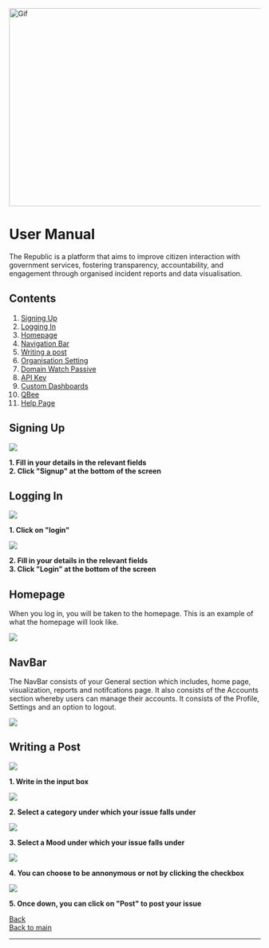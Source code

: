 <div>
    <img src="../images/gifs/UserManual.gif" alt="Gif" style="width: 1584px; height: 396px;"/>
</div>

# User Manual

The Republic is a platform that aims to improve citizen interaction with government services, fostering transparency, accountability, and engagement through organised incident reports and data visualisation.

## Contents

1. [Signing Up](#signing-up)
2. [Logging In](#logging-in)
3. [Homepage](#homepage)
4. [Navigation Bar](#navbar)
5. [Writing a post](#writing-a-post)
6. [Organisation Setting](#organisation)
7. [Domain Watch Passive](#domain-watch-passive)
8. [API Key](#api-key)
9. [Custom Dashboards](#custom-dashboards)
10. [QBee](#qbee)
11. [Help Page](#help-page)

## Signing Up

<img src="../images/User Manual Screenshots/Signing Up.jpg"/>

**1. Fill in your details in the relevant fields**<br>
**2. Click "Signup" at the bottom of the screen**

## Logging In

<img src="../images/User Manual Screenshots/LOGIN_1.jpg"/>

**1. Click on "login"**

 <img src="../images/User Manual Screenshots/LOGIN_2.jpg"/>

**2. Fill in your details in the relevant fields**<br>
**3. Click "Login" at the bottom of the screen**

## Homepage

When you log in, you will be taken to the homepage. This is an example of what the homepage will look like.

 <img src="../images/User Manual Screenshots/HomePage.png"/>

## NavBar

The NavBar consists of your General section which includes, home page, visualization, reports and notifcations page. It also consists of the Accounts section whereby users can manage their accounts. It consists of the Profile, Settings and an option to logout.

 <img src="../images/User Manual Screenshots/NavBar.png"/>

## Writing a Post

 <img src="../images/User Manual Screenshots/IssuePost.png"/>

**1. Write in the input box**

<img src="../images/User Manual Screenshots/IssuePost_2.png"/>

**2. Select a category under which your issue falls under**

<img src="../images/User Manual Screenshots/IssuePost_3.png"/>

**3. Select a Mood under which your issue falls under**

<img src="../images/User Manual Screenshots/IssuePost_4.png"/>

**4. You can choose to be annonymous or not by clicking the checkbox**

<img src="../images/User Manual Screenshots/IssuePost_5.png"/>

**5. Once down, you can click on "Post" to post your issue**

[Back](./../README.md)<br>
[Back to main](/README.md)

---
